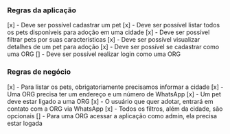 ### Regras da aplicação

[x] - Deve ser possível cadastrar um pet
[x] - Deve ser possível listar todos os pets disponíveis para adoção em uma cidade
[x] - Deve ser possível filtrar pets por suas características
[x] - Deve ser possível visualizar detalhes de um pet para adoção
[x] - Deve ser possível se cadastrar como uma ORG
[] - Deve ser possível realizar login como uma ORG

### Regras de negócio

[x] - Para listar os pets, obrigatoriamente precisamos informar a cidade
[x] - Uma ORG precisa ter um endereço e um número de WhatsApp
[x] - Um pet deve estar ligado a uma ORG
[x] - O usuário que quer adotar, entrará em contato com a ORG via WhatsApp
[x] - Todos os filtros, além da cidade, são opcionais
[] - Para uma ORG acessar a aplicação como admin, ela precisa estar logada
